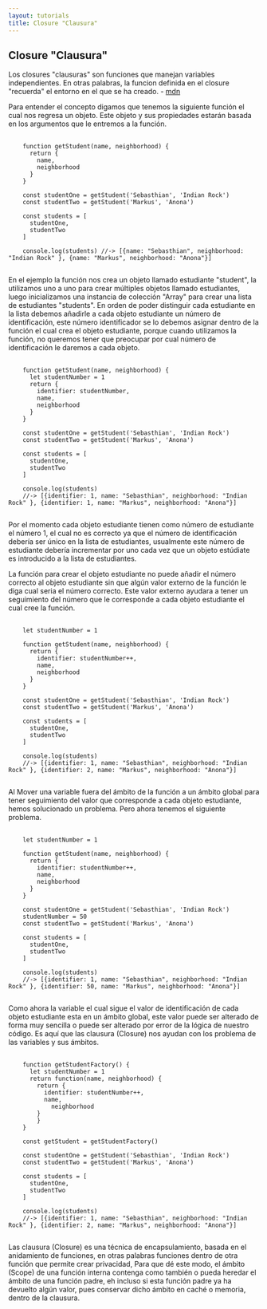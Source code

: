 ```yaml
---
layout: tutorials
title: Closure "Clausura"
---
```

<h2 class="tutorials-content__sub-title">Closure "Clausura"</h2>

<p class="tutorials-content__text">Los closures "clausuras" son funciones que manejan variables independientes. En otras palabras, la funcion definida en el closure "recuerda" el entorno en el que se ha creado. - <a  class="tutorials-content__reference-link--inline" href='https://developer.mozilla.org/es/docs/Web/JavaScript/Closures'>mdn</a></p>

<p class="tutorials-content__text">Para entender el concepto digamos que tenemos la siguiente función el cual nos regresa un objeto. Este objeto y sus propiedades estarán basada en los argumentos que le entremos a la función.</p>

<pre>
  <code class="language-javascript">
    function getStudent(name, neighborhood) {
      return {
        name,
        neighborhood
      }
    }
    
    const studentOne = getStudent('Sebasthian', 'Indian Rock')
    const studentTwo = getStudent('Markus', 'Anona')
    
    const students = [
      studentOne,
      studentTwo
    ]
    
    console.log(students) //-> [{name: "Sebasthian", neighborhood: "Indian Rock" }, {name: "Markus", neighborhood: "Anona"}]
  </code>
</pre>

<p class="tutorials-content__text">En el ejemplo la función nos crea un objeto llamado estudiante "student", la utilizamos uno a uno para crear múltiples objetos llamado estudiantes, luego inicializamos una instancia de colección "Array" para crear una lista de estudiantes "students". En orden de poder distinguir cada estudiante en la lista debemos añadirle a cada objeto estudiante un número de identificación, este número identificador se lo debemos asignar dentro de la función el cual crea el objeto estudiante, porque cuando utilizamos la función, no queremos tener que preocupar por cual número de identificación le daremos a cada objeto.</p>

<pre>
  <code class="language-javascript">
    function getStudent(name, neighborhood) {
      let studentNumber = 1
      return {
        identifier: studentNumber,
        name,
        neighborhood
      }
    }
    
    const studentOne = getStudent('Sebasthian', 'Indian Rock')
    const studentTwo = getStudent('Markus', 'Anona')
    
    const students = [
      studentOne,
      studentTwo
    ]
    
    console.log(students) 
    //-> [{identifier: 1, name: "Sebasthian", neighborhood: "Indian Rock" }, {identifier: 1, name: "Markus", neighborhood: "Anona"}]
  </code>
</pre>

<p class="tutorials-content__text">Por el momento cada objeto estudiante tienen como número de estudiante el número 1, el cual no es correcto ya que el número de identificación debería ser único en la lista de estudiantes, usualmente este número de estudiante debería incrementar por uno cada vez que un objeto estúdiate es introducido a la lista de estudiantes.</p>

<p class="tutorials-content__text">La función para crear el objeto estudiante no puede añadir el número correcto al objeto estudiante sin que algún valor externo de la función le diga cual seria el número correcto. Este valor externo ayudara a tener un seguimiento del número que le corresponde a cada objeto estudiante el cual cree la función.</p>

<pre>
  <code class="language-javascript">
    let studentNumber = 1
    
    function getStudent(name, neighborhood) {
      return {
        identifier: studentNumber++,
        name,
        neighborhood
      }
    }
    
    const studentOne = getStudent('Sebasthian', 'Indian Rock')
    const studentTwo = getStudent('Markus', 'Anona')
    
    const students = [
      studentOne,
      studentTwo
    ]
    
    console.log(students) 
    //-> [{identifier: 1, name: "Sebasthian", neighborhood: "Indian Rock" }, {identifier: 2, name: "Markus", neighborhood: "Anona"}]
  </code>
</pre>

<p class="tutorials-content__text">Al Mover una variable fuera del ámbito de la función a un ámbito global para tener seguimiento del valor que corresponde a cada objeto estudiante, hemos solucionado un problema. Pero ahora tenemos el siguiente problema.</p>

<pre>
  <code class="language-javascript">
    let studentNumber = 1
    
    function getStudent(name, neighborhood) {
      return {
        identifier: studentNumber++,
        name,
        neighborhood
      }
    }
    
    const studentOne = getStudent('Sebasthian', 'Indian Rock')
    studentNumber = 50
    const studentTwo = getStudent('Markus', 'Anona')
    
    const students = [
      studentOne,
      studentTwo
    ]
    
    console.log(students) 
    //-> [{identifier: 1, name: "Sebasthian", neighborhood: "Indian Rock" }, {identifier: 50, name: "Markus", neighborhood: "Anona"}]
  </code>
</pre>

<p class="tutorials-content__text">Como ahora la variable el cual sigue el valor de identificación de cada objeto estudiante esta en un ámbito global, este valor puede ser alterado de forma muy sencilla o puede ser alterado por error de la lógica de nuestro código. Es aquí que las clausura (Closure) nos ayudan con los problema de las variables y sus ámbitos.</p>

<pre>
  <code class="language-javascript">
    function getStudentFactory() {
      let studentNumber = 1
      return function(name, neighborhood) {
        return {
          identifier: studentNumber++,
          name,
    	    neighborhood
  	    }
	    }
    }
    
    const getStudent = getStudentFactory()
    
    const studentOne = getStudent('Sebasthian', 'Indian Rock')
    const studentTwo = getStudent('Markus', 'Anona')
    
    const students = [
      studentOne,
      studentTwo
    ]
    
    console.log(students) 
    //-> [{identifier: 1, name: "Sebasthian", neighborhood: "Indian Rock" }, {identifier: 2, name: "Markus", neighborhood: "Anona"}]
  </code>
</pre>

<p class="tutorials-content__text">Las clausura (Closure) es una técnica de encapsulamiento, basada en el anidamiento de funciones, en otras palabras funciones dentro de otra función que permite crear privacidad, Para que dé este modo, el ámbito (Scope) de una función interna contenga como también o pueda heredar el ámbito de una función padre, eh incluso si esta función padre ya ha devuelto algún valor, pues conservar dicho ámbito en caché o memoria, dentro de la clausura.</p>
